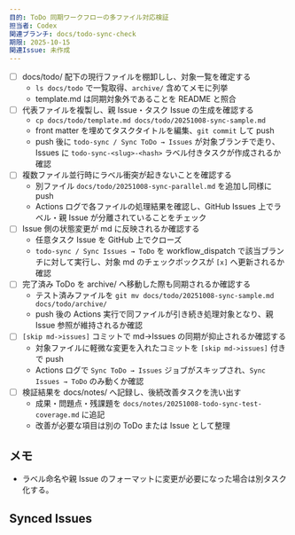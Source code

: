 ```yaml
---
目的: ToDo 同期ワークフローの多ファイル対応検証
担当者: Codex
関連ブランチ: docs/todo-sync-check
期限: 2025-10-15
関連Issue: 未作成
---
```


- [ ] docs/todo/ 配下の現行ファイルを棚卸しし、対象一覧を確定する
  - `ls docs/todo` で一覧取得、`archive/` 含めてメモに列挙
  - template.md は同期対象外であることを README と照合
- [ ] 代表ファイルを複製し、親 Issue・タスク Issue の生成を確認する
  - `cp docs/todo/template.md docs/todo/20251008-sync-sample.md`
  - front matter を埋めてタスクタイトルを編集、`git commit` して push
  - push 後に `todo-sync / Sync ToDo → Issues` が対象ブランチで走り、Issues に `todo-sync-<slug>-<hash>` ラベル付きタスクが作成されるか確認
- [ ] 複数ファイル並行時にラベル衝突が起きないことを確認する
  - 別ファイル `docs/todo/20251008-sync-parallel.md` を追加し同様に push
  - Actions ログで各ファイルの処理結果を確認し、GitHub Issues 上でラベル・親 Issue が分離されていることをチェック
- [ ] Issue 側の状態変更が md に反映されるか確認する
  - 任意タスク Issue を GitHub 上でクローズ
  - `todo-sync / Sync Issues → ToDo` を workflow_dispatch で該当ブランチに対して実行し、対象 md のチェックボックスが `[x]` へ更新されるか確認
- [ ] 完了済み ToDo を archive/ へ移動した際も同期されるか確認する
  - テスト済みファイルを `git mv docs/todo/20251008-sync-sample.md docs/todo/archive/`
  - push 後の Actions 実行で同ファイルが引き続き処理対象となり、親 Issue 参照が維持されるか確認
- [ ] `[skip md->issues]` コミットで md→Issues の同期が抑止されるか確認する
  - 対象ファイルに軽微な変更を入れたコミットを `[skip md->issues]` 付きで push
  - Actions ログで `Sync ToDo → Issues` ジョブがスキップされ、`Sync Issues → ToDo` のみ動くか確認
- [ ] 検証結果を docs/notes/ へ記録し、後続改善タスクを洗い出す
  - 成果・問題点・残課題を `docs/notes/20251008-todo-sync-test-coverage.md` に追記
  - 改善が必要な項目は別の ToDo または Issue として整理

## メモ
- ラベル命名や親 Issue のフォーマットに変更が必要になった場合は別タスク化する。

<!-- BEGIN: issues-sync -->
## Synced Issues
<!-- END: issues-sync -->
